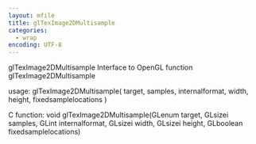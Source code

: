 ```yaml
---
layout: mfile
title: glTexImage2DMultisample
categories:
  - wrap
encoding: UTF-8
---
```


glTexImage2DMultisample  Interface to OpenGL function glTexImage2DMultisample

usage:  glTexImage2DMultisample( target, samples, internalformat, width, height, fixedsamplelocations )

C function:  void glTexImage2DMultisample(GLenum target, GLsizei samples, GLint internalformat, GLsizei width, GLsizei height, GLboolean fixedsamplelocations)